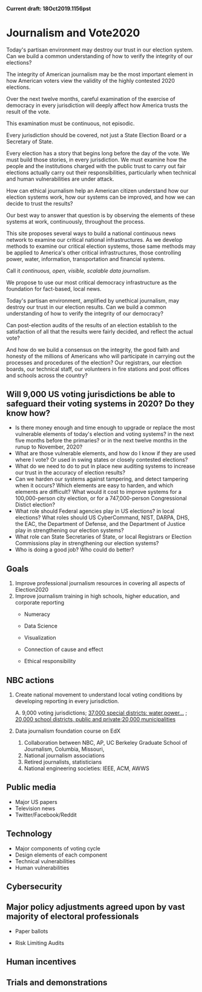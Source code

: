 
#### Current draft: 18Oct2019.1156pst
# Journalism and Vote2020

Today's partisan environment may destroy our trust in our election system. Can we build a common understanding of how to verify the integrity of our elections?

The integrity of American journalism may be the most important element in how American voters view the validity of the highly contested 2020 elections.

Over the next twelve months, careful examination of the exercise of democracy in every jurisdiction will deeply affect how America trusts the result of the vote.

This examination must be continuous, not episodic.

Every jurisdiction should be covered, not just a State Election Board or a Secretary of State.

Every election has a story that begins long before the day of the vote.  We must build those stories, in every jurisdiction. We must examine how the people and the institutions charged with the public trust to carry out fair elections actually carry out their responsibilities, particularly when technical and human vulnerabilities are under attack.

How can ethical journalism help an American citizen understand how our election systems work, how our systems can be improved, and how we can decide to trust the results?

Our best way to answer that question is by observing the elements of these systems at work, continuously, throughout the process.

This site proposes several ways to build a national continuous news network to examine our critical national infrastructures. As we develop methods to examine our critical election systems, those same methods may be applied to America's other critical infrastructures, those controlling power, water, information, transportation and financial systems.

Call it _continuous, open, visible, scalable data journalism_.

We propose to use our most critical democracy infrastructure as the foundation for fact-based, local news.

Today's partisan environment, amplified by unethical journalism, may destroy our trust in our election results. Can we build a common understanding of how to verify the integrity of our democracy?

Can post-election audits of the results of an election establish to the satisfaction of all that the results were fairly decided, and reflect the actual vote?

And how do we build a consensus on the integrity, the good faith and honesty of the millions of Americans who will participate in carrying out the processes and procedures of the election?  Our registrars, our election boards, our technical staff, our volunteers in fire stations and post offices and schools across the country?

## Will 9,000 US voting jurisdictions be able to safeguard their voting systems in 2020? Do they know how?
  - Is there money enough and time enough to upgrade or replace the most vulnerable elements of today's election and voting systems? in the next five months before the primaries? or in the next twelve months in the runup to November, 2020?
  - What are those vulnerable elements, and how do I know if they are used where I vote? Or used in swing states or closely contested elections?
  - What do we need to do to put in place new auditing systems to increase our trust in the accuracy of election results?
  - Can we harden our systems against tampering, and detect tampering when it occurs?  Which elements are easy to harden, and which elements are difficult?  What would it cost to improve systems for a 100,000-person city election, or for a 747,000-person Congressional Distict election?
  - What role should Federal agencies play in US elections? in local elections? What roles should US CyberCommand, NIST, DARPA, DHS, the EAC, the Department of Defense, and the Department of Justice play in strengthening our election systems?
  - What role can State Secretaries of State, or local Registrars or Election Commissions play in strengthening our election systems?
  - Who is doing a good job?  Who could do better?

## Goals
1. Improve professional journalism resources in covering all aspects of Election2020
2. Improve journalism training in high schools, higher education, and corporate reporting
   - Numeracy

   - Data Science

   - Visualization

   - Connection of cause and effect

   - Ethical responsibility

## NBC actions

1. Create national movement to understand local voting conditions by developing reporting in every jurisdiction.

   A. 9,000 voting jurisdictions; [37,000 special districts: water,power...](https://en.wikipedia.org/wiki/Special_district_(United_States)) ; [20,000 school districts, public and private](https://en.wikipedia.org/wiki/School_district);[20,000 municipalities](http://www.citymayors.com/mayors/us-mayors.html)

2. Data journalism foundation course on EdX
    1. Collaboration between NBC, AP, UC Berkeley Graduate School of Journalism, Columbia, Missouri,
    2. National journalism associations
    3. Retired journalists, statisticians
    4. National engineering societies: IEEE, ACM, AWWS

## Public media
- Major US papers
- Television news
- Twitter/Facebook/Reddit

## Technology
- Major components of voting cycle
- Design elements of each component
- Technical vulnerabilities
- Human vulnerabilities


## Cybersecurity

## Major policy adjustments agreed upon by vast majority of electoral professionals
- Paper ballots

- Risk Limiting Audits


## Human incentives


## Trials and demonstrations
